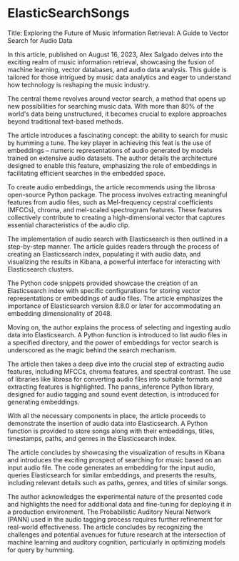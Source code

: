 # ElasticSearchSongs

Title: Exploring the Future of Music Information Retrieval: A Guide to Vector Search for Audio Data

In this article, published on August 16, 2023, Alex Salgado delves into the exciting realm of music information retrieval, showcasing the fusion of machine learning, vector databases, and audio data analysis. This guide is tailored for those intrigued by music data analytics and eager to understand how technology is reshaping the music industry.

The central theme revolves around vector search, a method that opens up new possibilities for searching music data. With more than 80% of the world's data being unstructured, it becomes crucial to explore approaches beyond traditional text-based methods.

The article introduces a fascinating concept: the ability to search for music by humming a tune. The key player in achieving this feat is the use of embeddings – numeric representations of audio generated by models trained on extensive audio datasets. The author details the architecture designed to enable this feature, emphasizing the role of embeddings in facilitating efficient searches in the embedded space.

To create audio embeddings, the article recommends using the librosa open-source Python package. The process involves extracting meaningful features from audio files, such as Mel-frequency cepstral coefficients (MFCCs), chroma, and mel-scaled spectrogram features. These features collectively contribute to creating a high-dimensional vector that captures essential characteristics of the audio clip.

The implementation of audio search with Elasticsearch is then outlined in a step-by-step manner. The article guides readers through the process of creating an Elasticsearch index, populating it with audio data, and visualizing the results in Kibana, a powerful interface for interacting with Elasticsearch clusters.

The Python code snippets provided showcase the creation of an Elasticsearch index with specific configurations for storing vector representations or embeddings of audio files. The article emphasizes the importance of Elasticsearch version 8.8.0 or later for accommodating an embedding dimensionality of 2048.

Moving on, the author explains the process of selecting and ingesting audio data into Elasticsearch. A Python function is introduced to list audio files in a specified directory, and the power of embeddings for vector search is underscored as the magic behind the search mechanism.

The article then takes a deep dive into the crucial step of extracting audio features, including MFCCs, chroma features, and spectral contrast. The use of libraries like librosa for converting audio files into suitable formats and extracting features is highlighted. The panns_inference Python library, designed for audio tagging and sound event detection, is introduced for generating embeddings.

With all the necessary components in place, the article proceeds to demonstrate the insertion of audio data into Elasticsearch. A Python function is provided to store songs along with their embeddings, titles, timestamps, paths, and genres in the Elasticsearch index.

The article concludes by showcasing the visualization of results in Kibana and introduces the exciting prospect of searching for music based on an input audio file. The code generates an embedding for the input audio, queries Elasticsearch for similar embeddings, and presents the results, including relevant details such as paths, genres, and titles of similar songs.

The author acknowledges the experimental nature of the presented code and highlights the need for additional data and fine-tuning for deploying it in a production environment. The Probabilistic Auditory Neural Network (PANN) used in the audio tagging process requires further refinement for real-world effectiveness. The article concludes by recognizing the challenges and potential avenues for future research at the intersection of machine learning and auditory cognition, particularly in optimizing models for query by humming.
